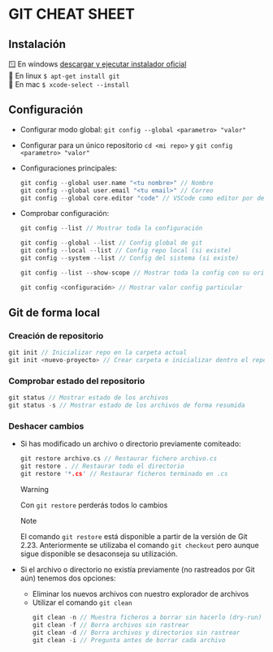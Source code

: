 # GIT CHEAT SHEET


## Instalación 
🪟 En windows [descargar y ejecutar instalador oficial](https://git-scm.com/download/win)  
🐧 En linux `$ apt-get install git`  
🍏 En mac `$ xcode-select --install`   


## Configuración

- Configurar modo global: `git config --global <parametro> "valor"`
- Configurar para un único repositorio `cd <mi repo>` y 
    `git config <parametro> "valor"`

- Configuraciones principales:
    ``` c++
    git config --global user.name "<tu nombre>" // Nombre 
    git config --global user.email "<tu email>" // Correo
    git config --global core.editor "code" // VSCode como editor por defecto
    ```
- Comprobar configuración:
    ``` c++
    git config --list // Mostrar toda la configuración 

    git config --global --list // Config global de git
    git config --local --list // Config repo local (si existe)
    git config --system --list // Config del sistema (si existe)

    git config --list --show-scope // Mostrar toda la config con su origen

    git config <configuración> // Mostrar valor config particular
    ```
  
## Git de forma local

### Creación de repositorio
``` c++
git init // Inicializar repo en la carpeta actual
git init <nuevo-proyecto> // Crear carpeta e inicializar dentro el repo
```

### Comprobar estado del repositorio

``` c++
git status // Mostrar estado de los archivos
git status -s // Mostrar estado de los archivos de forma resumida
```

### Deshacer cambios

- Si has modificado un archivo o directorio previamente comiteado:
    ``` c++
    git restore archivo.cs // Restaurar fichero archivo.cs 
    git restore . // Restaurar todo el directorio
    git restore '*.cs' // Restaurar ficheros terminado en .cs
    ```
    > [!WARNING]
    > Con `git restore` perderás todos lo cambios

    > [!NOTE]  
    > El comando `git restore` está disponible a partir de la versión de Git 2.23. Anteriormente se utilizaba el comando `git checkout` pero aunque sigue disponible se desaconseja su utilización.

- Si el archivo o directorio no existía previamente (no rastreados por Git aún) tenemos dos opciones:
  - Eliminar los nuevos archivos con nuestro explorador de archivos
  - Utilizar el comando `git clean`
    ``` c++
    git clean -n // Muestra ficheros a borrar sin hacerlo (dry-run)
    git clean -f // Borra archivos sin rastrear
    git clean -d // Borra archivos y directorios sin rastrear
    git clean -i // Pregunta antes de borrar cada archivo
    ```  

